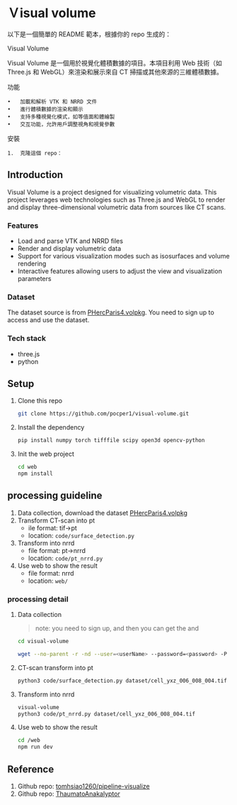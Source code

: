 # Ｖisual volume

以下是一個簡單的 README 範本，根據你的 repo 生成的：

Visual Volume

Visual Volume 是一個用於視覺化體積數據的項目。本項目利用 Web 技術（如 Three.js 和 WebGL）來渲染和展示來自 CT 掃描或其他來源的三維體積數據。

功能

	•	加載和解析 VTK 和 NRRD 文件
	•	進行體積數據的渲染和顯示
	•	支持多種視覺化模式，如等值面和體繪製
	•	交互功能，允許用戶調整視角和視覺參數

安裝

	1.	克隆這個 repo：
    
## Introduction

Visual Volume is a project designed for visualizing volumetric data. This project leverages web technologies such as Three.js and WebGL to render and display three-dimensional volumetric data from sources like CT scans.

### Features

-   Load and parse VTK and NRRD files
-   Render and display volumetric data
-   Support for various visualization modes such as isosurfaces and volume rendering
-   Interactive features allowing users to adjust the view and visualization parameters

### Dataset

The dataset source is from [PHercParis4.volpkg](https://dl.ash2txt.org/full-scrolls/Scroll1/PHercParis4.volpkg/volume_grids/20230205180739/). You need to sign up to access and use the dataset.

### Tech stack

-   three.js
-   python

## Setup

1. Clone this repo
    ```bash
    git clone https://github.com/pocper1/visual-volume.git
    ```
2. Install the dependency
    ```bash
    pip install numpy torch tifffile scipy open3d opencv-python
    ```
3. Init the web project
    ```bash
    cd web
    npm install
    ```

## processing guideline

1. Data collection, download the dataset [PHercParis4.volpkg](https://dl.ash2txt.org/full-scrolls/Scroll1/PHercParis4.volpkg/volume_grids/20230205180739/)
2. Transform CT-scan into pt
    - ile format: tif->pt
    - location: `code/surface_detection.py`
3. Transform into nrrd
    - file format: pt->nrrd
    - location: `code/pt_nrrd.py`
4. Use web to show the result
    - file format: nrrd
    - location: `web/`

### processing detail

1. Data collection

    > note: you need to sign up, and then you can get the <userName> and <password>

    ```bash
    cd visual-volume
    ```

    ```bash
    wget --no-parent -r -nd --user=<userName> --password=<password> -P dataset https://dl.ash2txt.org/full-scrolls/Scroll1/PHercParis4.volpkg/volume_grids/20230205180739/cell_yxz_006_008_004.tif
    ```

2. CT-scan transform into pt

    ```bash
    python3 code/surface_detection.py dataset/cell_yxz_006_008_004.tif
    ```

3. Transform into nrrd
    ```bash
    visual-volume
    python3 code/pt_nrrd.py dataset/cell_yxz_006_008_004.tif
    ```
4. Use web to show the result
    ```bash
    cd /web
    npm run dev
    ```

## Reference

1. Github repo: [tomhsiao1260/pipeline-visualize](https://github.com/tomhsiao1260/pipeline-visualize)
2. Github repo: [ThaumatoAnakalyptor](https://github.com/schillij95/ThaumatoAnakalyptor)
